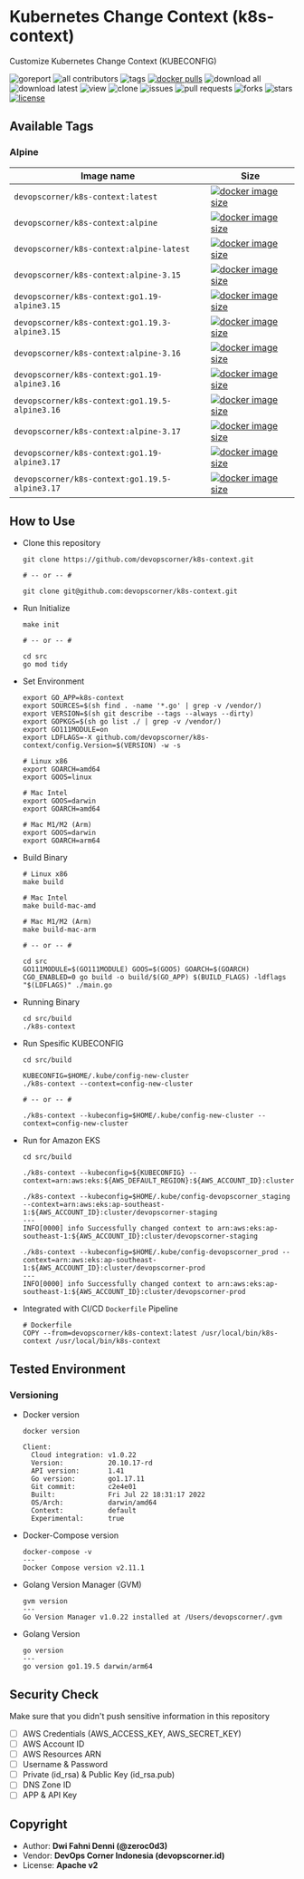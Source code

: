 # Kubernetes Change Context (k8s-context)

Customize Kubernetes Change Context (KUBECONFIG)

![goreport](https://goreportcard.com/badge/github.com/devopscorner/k8s-context/src)
![all contributors](https://img.shields.io/github/contributors/devopscorner/k8s-context)
![tags](https://img.shields.io/github/v/tag/devopscorner/k8s-context?sort=semver)
[![docker pulls](https://img.shields.io/docker/pulls/devopscorner/k8s-context.svg)](https://hub.docker.com/r/devopscorner/k8s-context/)
![download all](https://img.shields.io/github/downloads/devopscorner/k8s-context/total.svg)
![download latest](https://img.shields.io/github/downloads/devopscorner/k8s-context/1.1/total)
![view](https://views.whatilearened.today/views/github/devopscorner/k8s-context.svg)
![clone](https://img.shields.io/badge/dynamic/json?color=success&label=clone&query=count&url=https://github.com/devopscorner/k8s-context/blob/master/clone.json?raw=True&logo=github)
![issues](https://img.shields.io/github/issues/devopscorner/k8s-context)
![pull requests](https://img.shields.io/github/issues-pr/devopscorner/k8s-context)
![forks](https://img.shields.io/github/forks/devopscorner/k8s-context)
![stars](https://img.shields.io/github/stars/devopscorner/k8s-context)
[![license](https://img.shields.io/github/license/devopscorner/k8s-context)](https://img.shields.io/github/license/devopscorner/k8s-context)

## Available Tags

### Alpine

| Image name | Size |
|------------|------|
| `devopscorner/k8s-context:latest` | [![docker image size](https://img.shields.io/docker/image-size/devopscorner/k8s-context/latest.svg?label=Image%20size&logo=docker)](https://hub.docker.com/repository/docker/devopscorner/k8s-context/tags?page=1&ordering=last_updated&name=latest) |
| `devopscorner/k8s-context:alpine` | [![docker image size](https://img.shields.io/docker/image-size/devopscorner/k8s-context/alpine.svg?label=Image%20size&logo=docker)](https://hub.docker.com/repository/docker/devopscorner/k8s-context/tags?page=1&ordering=last_updated&name=alpine) |
| `devopscorner/k8s-context:alpine-latest` | [![docker image size](https://img.shields.io/docker/image-size/devopscorner/k8s-context/alpine-latest.svg?label=Image%20size&logo=docker)](https://hub.docker.com/repository/docker/devopscorner/k8s-context/tags?page=1&ordering=last_updated&name=alpine-latest) |
| `devopscorner/k8s-context:alpine-3.15` | [![docker image size](https://img.shields.io/docker/image-size/devopscorner/k8s-context/alpine-3.15.svg?label=Image%20size&logo=docker)](https://hub.docker.com/repository/docker/devopscorner/k8s-context/tags?page=1&ordering=last_updated&name=alpine-3.15) |
| `devopscorner/k8s-context:go1.19-alpine3.15` | [![docker image size](https://img.shields.io/docker/image-size/devopscorner/k8s-context/go1.19-alpine3.15.svg?label=Image%20size&logo=docker)](https://hub.docker.com/repository/docker/devopscorner/k8s-context/tags?page=1&ordering=last_updated&name=go1.19-alpine3.15) |
| `devopscorner/k8s-context:go1.19.3-alpine3.15` | [![docker image size](https://img.shields.io/docker/image-size/devopscorner/k8s-context/go1.19.3-alpine3.15.svg?label=Image%20size&logo=docker)](https://hub.docker.com/repository/docker/devopscorner/k8s-context/tags?page=1&ordering=last_updated&name=go1.19.3-alpine3.15) |
| `devopscorner/k8s-context:alpine-3.16` | [![docker image size](https://img.shields.io/docker/image-size/devopscorner/k8s-context/alpine-3.16.svg?label=Image%20size&logo=docker)](https://hub.docker.com/repository/docker/devopscorner/k8s-context/tags?page=1&ordering=last_updated&name=alpine-3.16) |
| `devopscorner/k8s-context:go1.19-alpine3.16` | [![docker image size](https://img.shields.io/docker/image-size/devopscorner/k8s-context/go1.19-alpine3.16.svg?label=Image%20size&logo=docker)](https://hub.docker.com/repository/docker/devopscorner/k8s-context/tags?page=1&ordering=last_updated&name=go1.19-alpine3.16) |
| `devopscorner/k8s-context:go1.19.5-alpine3.16` | [![docker image size](https://img.shields.io/docker/image-size/devopscorner/k8s-context/go1.19.5-alpine3.16.svg?label=Image%20size&logo=docker)](https://hub.docker.com/repository/docker/devopscorner/k8s-context/tags?page=1&ordering=last_updated&name=go1.19.5-alpine3.16) |
| `devopscorner/k8s-context:alpine-3.17` | [![docker image size](https://img.shields.io/docker/image-size/devopscorner/k8s-context/alpine-3.17.svg?label=Image%20size&logo=docker)](https://hub.docker.com/repository/docker/devopscorner/k8s-context/tags?page=1&ordering=last_updated&name=alpine-3.17) |
| `devopscorner/k8s-context:go1.19-alpine3.17` | [![docker image size](https://img.shields.io/docker/image-size/devopscorner/k8s-context/go1.19-alpine3.17.svg?label=Image%20size&logo=docker)](https://hub.docker.com/repository/docker/devopscorner/k8s-context/tags?page=1&ordering=last_updated&name=go1.19-alpine3.17) |
| `devopscorner/k8s-context:go1.19.5-alpine3.17` | [![docker image size](https://img.shields.io/docker/image-size/devopscorner/k8s-context/go1.19.5-alpine3.17.svg?label=Image%20size&logo=docker)](https://hub.docker.com/repository/docker/devopscorner/k8s-context/tags?page=1&ordering=last_updated&name=go1.19.5-alpine3.17) |


## How to Use

- Clone this repository
  ```
  git clone https://github.com/devopscorner/k8s-context.git

  # -- or -- #

  git clone git@github.com:devopscorner/k8s-context.git
  ```

- Run Initialize
  ```
  make init

  # -- or -- #

  cd src
  go mod tidy
  ```

- Set Environment
  ```
  export GO_APP=k8s-context
  export SOURCES=$(sh find . -name '*.go' | grep -v /vendor/)
  export VERSION=$(sh git describe --tags --always --dirty)
  export GOPKGS=$(sh go list ./ | grep -v /vendor/)
  export GO111MODULE=on
  export LDFLAGS=-X github.com/devopscorner/k8s-context/config.Version=$(VERSION) -w -s

  # Linux x86
  export GOARCH=amd64
  export GOOS=linux

  # Mac Intel
  export GOOS=darwin
  export GOARCH=amd64

  # Mac M1/M2 (Arm)
  export GOOS=darwin
  export GOARCH=arm64
  ```

- Build Binary
  ```
  # Linux x86
  make build

  # Mac Intel
  make build-mac-amd

  # Mac M1/M2 (Arm)
  make build-mac-arm

  # -- or -- #

  cd src
  GO111MODULE=$(GO111MODULE) GOOS=$(GOOS) GOARCH=$(GOARCH) CGO_ENABLED=0 go build -o build/$(GO_APP) $(BUILD_FLAGS) -ldflags "$(LDFLAGS)" ./main.go
  ```

- Running Binary
  ```
  cd src/build
  ./k8s-context
  ```

- Run Spesific KUBECONFIG
  ```
  cd src/build

  KUBECONFIG=$HOME/.kube/config-new-cluster
  ./k8s-context --context=config-new-cluster

  # -- or -- #

  ./k8s-context --kubeconfig=$HOME/.kube/config-new-cluster --context=config-new-cluster
  ```

- Run for Amazon EKS
  ```
  cd src/build

  ./k8s-context --kubeconfig=${KUBECONFIG} --context=arn:aws:eks:${AWS_DEFAULT_REGION}:${AWS_ACCOUNT_ID}:cluster/${EKS_CLUSTER_NAME}

  ./k8s-context --kubeconfig=$HOME/.kube/config-devopscorner_staging --context=arn:aws:eks:ap-southeast-1:${AWS_ACCOUNT_ID}:cluster/devopscorner-staging
  ---
  INFO[0000] info Successfully changed context to arn:aws:eks:ap-southeast-1:${AWS_ACCOUNT_ID}:cluster/devopscorner-staging

  ./k8s-context --kubeconfig=$HOME/.kube/config-devopscorner_prod --context=arn:aws:eks:ap-southeast-1:${AWS_ACCOUNT_ID}:cluster/devopscorner-prod
  ---
  INFO[0000] info Successfully changed context to arn:aws:eks:ap-southeast-1:${AWS_ACCOUNT_ID}:cluster/devopscorner-prod
  ```

- Integrated with CI/CD `Dockerfile` Pipeline
  ```
  # Dockerfile
  COPY --from=devopscorner/k8s-context:latest /usr/local/bin/k8s-context /usr/local/bin/k8s-context
  ```

## Tested Environment

### Versioning

- Docker version

  ```
  docker version

  Client:
    Cloud integration: v1.0.22
    Version:           20.10.17-rd
    API version:       1.41
    Go version:        go1.17.11
    Git commit:        c2e4e01
    Built:             Fri Jul 22 18:31:17 2022
    OS/Arch:           darwin/amd64
    Context:           default
    Experimental:      true
  ```

- Docker-Compose version

  ```
  docker-compose -v
  ---
  Docker Compose version v2.11.1
  ```

- Golang Version Manager (GVM)

  ```
  gvm version
  ---
  Go Version Manager v1.0.22 installed at /Users/devopscorner/.gvm
  ```

- Golang Version
  ```
  go version
  ---
  go version go1.19.5 darwin/arm64
  ```

## Security Check

Make sure that you didn't push sensitive information in this repository

- [ ] AWS Credentials (AWS_ACCESS_KEY, AWS_SECRET_KEY)
- [ ] AWS Account ID
- [ ] AWS Resources ARN
- [ ] Username & Password
- [ ] Private (id_rsa) & Public Key (id_rsa.pub)
- [ ] DNS Zone ID
- [ ] APP & API Key

## Copyright

- Author: **Dwi Fahni Denni (@zeroc0d3)**
- Vendor: **DevOps Corner Indonesia (devopscorner.id)**
- License: **Apache v2**